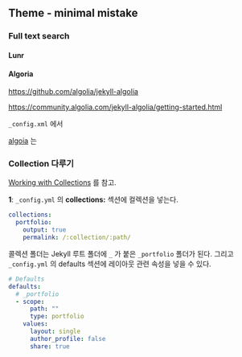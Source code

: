 ## Theme - minimal mistake

### Full text search

#### Lunr

#### Algoria

https://github.com/algolia/jekyll-algolia

https://community.algolia.com/jekyll-algolia/getting-started.html

`_config.xml` 에서 

[algoia](https://www.algolia.com) 는 



### Collection 다루기

[Working with Collections](https://mmistakes.github.io/minimal-mistakes/docs/collections/) 를 참고.

**1**: `_config.yml` 의 **collections:** 섹션에 컬렉션을 넣는다.

```yaml
collections:
  portfolio:
    output: true
    permalink: /:collection/:path/
```

콜렉션 폴더는 Jekyll 루트 폴더에  `_` 가 붙은 `_portfolio` 폴더가 된다. 그리고  `_config.yml` 의 defaults 섹션에 레이아웃 관련 속성을 넣을 수 있다.

```yaml
# Defaults
defaults:
  # _portfolio
  - scope:
      path: ""
      type: portfolio
    values:
      layout: single
      author_profile: false
      share: true
```

